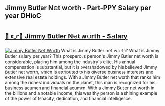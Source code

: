 ## Jimmy Butler N𝚎t w𝚘rth - Part-PPY S𝚊lary per year DHioC

# <h2><a href="http://gc0s8it.nevu.top/?p=Jimmy+Butler">🔗 👉🔴 Jimmy Butler N𝚎t w𝚘rth - S𝚊lary</a></h2>

[![Jimmy Butler N𝚎t W𝚘rth](https://i.imgur.com/Oavwk0R.jpeg)](http://gc0s8it.nevu.top/?p=Jimmy+Butler)
What is Jimmy Butler n𝚎t w𝚘rth? What is Jimmy Butler s𝚊lary per year?
This prosperous person's Jimmy Butler net worth is considerable, placing him among the industry's elite. His annual compensation is substantial, but it is overshadowed by his believed Jimmy Butler net worth, which is attributed to his diverse business interests and extensive real estate holdings. With a Jimmy Butler net worth that ranks him among the richest individuals on the planet, this man is recognized for his business acumen and financial acumen. With a Jimmy Butler net worth in the billions and a notable income, this wealthy person is a shining example of the power of tenacity, dedication, and financial intelligence.
